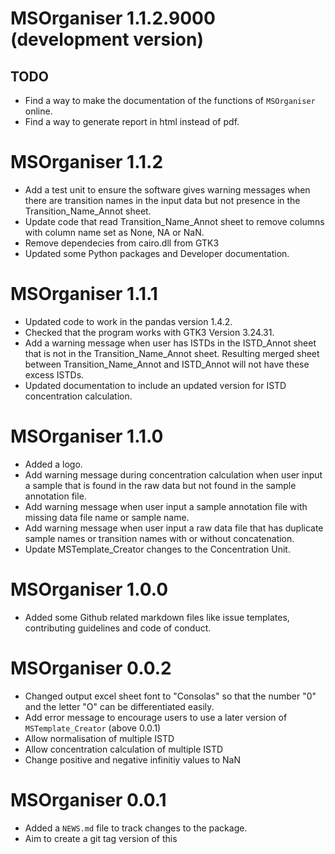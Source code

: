 # MSOrganiser 1.1.2.9000 (development version)

## TODO

* Find a way to make the documentation of the functions of `MSOrganiser` online.
* Find a way to generate report in html instead of pdf.

# MSOrganiser 1.1.2

* Add a test unit to ensure the software gives warning messages when there are transition names in the input data but not presence in the Transition_Name_Annot sheet.
* Update code that read Transition_Name_Annot sheet to remove columns with column name set as None, NA or NaN.
* Remove dependecies from cairo.dll from GTK3
* Updated some Python packages and Developer documentation.

# MSOrganiser 1.1.1 

* Updated code to work in the pandas version 1.4.2.
* Checked that the program works with GTK3 Version 3.24.31.
* Add a warning message when user has ISTDs in the ISTD_Annot sheet that is not in the Transition_Name_Annot sheet. Resulting merged sheet between Transition_Name_Annot and ISTD_Annot will not have these excess ISTDs.
* Updated documentation to include an updated version for ISTD concentration calculation.

# MSOrganiser 1.1.0

* Added a logo.
* Add warning message during concentration calculation when user input a sample that is found in the raw data but not found in the sample annotation file.
* Add warning message when user input a sample annotation file with missing data file name or sample name.
* Add warning message when user input a raw data file that has duplicate sample names or transition names with or without concatenation.
* Update MSTemplate_Creator changes to the Concentration Unit.

# MSOrganiser 1.0.0

* Added some Github related markdown files like issue templates, contributing guidelines and code of conduct.

# MSOrganiser 0.0.2

* Changed output excel sheet font to "Consolas" so that the number "0" and the letter "O" can be differentiated easily.
* Add error message to encourage users to use a later version of `MSTemplate_Creator` (above 0.0.1)
* Allow normalisation of multiple ISTD
* Allow concentration calculation of multiple ISTD
* Change positive and negative infinitiy values to NaN

# MSOrganiser 0.0.1

* Added a `NEWS.md` file to track changes to the package.
* Aim to create a git tag version of this
